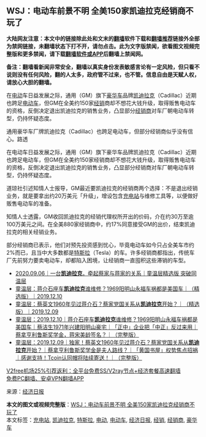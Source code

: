  <h2>WSJ：电动车前景不明 全美150家凯迪拉克经销商不玩了</h2> <p class="notice"><b>大陆网友注意：本文中的链接除此处和文末的<a href="https://github.com/bannedbook/fanqiang" >翻墙</a>软件下载和<a href="https://github.com/killgcd/justmysocks/blob/master/README.md">翻墙推荐</a>链接外全部为禁网链接，未翻墙状态下打不开，请勿点击。此为文字版禁闻，欲看图文视频完整版和更多禁闻，请下载<a href="https://github.com/bannedbook/fanqiang">翻墙软件或APP</a>后翻墙上禁闻网。</p><p>备注：翻墙看新闻非常安全，翻墙以真实身份发表敏感言论有一定风险，但只看不说则没有任何风险，翻的人太多，政府管不过来，也不管。信息自由是天赋人权，请放心大胆的翻墙。</b></p>  <div class="entry"> <p id="summary">在<a href="https://www.bannedbook.org/bnews/tag/%E7%94%B5%E5%8A%A8/" class="st_tag internal_tag" rel="tag" title="标签 电动 下的日志">电动</a>车日益发展之际，通用（GM）旗下<a href="https://www.bannedbook.org/bnews/tag/%E8%B1%AA%E5%8D%8E%E8%BD%A6/" class="st_tag internal_tag" rel="tag" title="标签 豪华车 下的日志">豪华车</a>品牌<a href="https://www.bannedbook.org/bnews/tag/%E5%87%AF%E8%BF%AA%E6%8B%89%E5%85%8B/" class="st_tag internal_tag" rel="tag" title="标签 凯迪拉克 下的日志">凯迪拉克</a>（Cadillac）近期也跨足<a href="https://www.bannedbook.org/bnews/tag/%E7%94%B5%E5%8A%A8%E8%BD%A6/" class="st_tag internal_tag" rel="tag" title="标签 电动车 下的日志">电动车</a>，但GM在全美约150家<a href="https://www.bannedbook.org/bnews/tag/%E7%BB%8F%E9%94%80/" class="st_tag internal_tag" rel="tag" title="标签 经销 下的日志">经销</a>商却不想花大钱升级，取得贩售电动车的资格，反倒决定退出凯迪拉克的销售业务，凸显部分<a href="https://www.bannedbook.org/bnews/tag/%e7%bb%8f%e9%94%80%e5%95%86/" class="st_tag internal_tag" rel="tag" title="标签 经销商 下的日志">经销商</a>对车厂朝电动车转型，仍持怀疑态度。</p> <p id="conimg">通用豪华车厂牌凯迪拉克（Cadillac）也跨足电动车，但部分经销商似乎没有信心。路透</p> <p>在电动车日益发展之际，通用（GM）旗下豪华车品牌凯迪拉克（Cadillac）近期也跨足电动车，但GM在全美约150家经销商却不想花大钱升级，取得贩售电动车的资格，反倒决定退出凯迪拉克的销售业务，凸显部分经销商对车厂朝电动车转型，仍持怀疑态度。</p> <p>道琼社引述知情人士报导，GM最近要凯迪拉克的经销商两个选择：不是退出经销业务，就是要拿出约20万美元「升级」，增设包含<a href="https://www.bannedbook.org/bnews/tag/%E5%85%85%E7%94%B5%E7%AB%99/" class="st_tag internal_tag" rel="tag" title="标签 充电站 下的日志">充电站</a>与维修工具等，以便做好贩售电动车的准备。</p>  <p>知情人士透露，GM收回凯迪拉克的经销代理权所开出的价码，介在约30万至逾100万美元之间。在全美880家经销商中，约17%同意接受GM的出价，结束凯迪拉克的相关经销业务。</p> <p>部分经销商已表示，他们对预先投资感到忧心，毕竟电动车如今只占全美车市约2%而已，且当中大多数都是<a href="https://www.bannedbook.org/bnews/tag/%e7%89%b9%e6%96%af%e6%8b%89/" class="st_tag internal_tag" rel="tag" title="标签 特斯拉 下的日志">特斯拉</a>（Tesla）的车。许多经销商都指出，传统车厂先前努力要卖电动车，却都陷入困境，让经销商一直囤积这些滞销的车型。</p> <ul class='op-related-articles' title='相关阅读'> <li><a href='https://www.bannedbook.org/bnews/taiwannews/20200906/1391950.html' target='_blank'>2020.09.06｜一台<b>凯迪拉克</b>，牵起蔡家与蒋家的关系｜童温层精选版 突破同温层</a></li> <li><a href='https://www.bannedbook.org/bnews/taiwannews/20191226/1248009.html' target='_blank'>童温层：蒋介石座车<b>凯迪拉克</b>谁维修？1969阳明山永福车祸都是美国车｜（精选版）｜2019.12.10</a></li> <li><a href='https://www.bannedbook.org/bnews/taiwannews/20191225/1247297.html' target='_blank'>童温层：蔡英文1960年见过蒋介石？蔡家党国关系从<b>凯迪拉克</b>开始？｜（精选版）｜2019.12.09</a></li> <li><a href='https://www.bannedbook.org/bnews/taiwannews/20191210/1238771.html' target='_blank'>童温层：2019.12.10｜蒋介石座车<b>凯迪拉克</b>谁维修？1969阳明山永福车祸都是美国车｜蔡洁生1971年兴建阳明山豪宅｜「正中」企业把「中正」反过来用｜蔡拿亨利鲁斯奖学金，蒋宋美龄签名？｜（完整版）</a></li> <li><a href='https://www.bannedbook.org/bnews/taiwannews/20191209/1237814.html' target='_blank'>童温层：2019.12.09｜独家！蔡英文1960年见过蒋介石？蔡家党国关系从<b>凯迪拉克</b>开始？｜蔡拿亨利鲁斯奖学金是夫人路线？｜「黄国书屋」权势焦点招祸｜感谢支持！Tcoin认同帽将陆续寄送！｜（完整版）</a></li> </ul> <p class="texttj"> <a href="https://github.com/bannedbook/fanqiang/wiki/V2ray%E6%9C%BA%E5%9C%BA" target="_blank">V2free机场25%引荐返利：全平台免费SS/V2ray节点+经济套餐高速翻墙</a><br/> <a href="https://github.com/bannedbook/fanqiang/wiki/%E7%A6%81%E9%97%BB%E7%BD%91%E5%AE%89%E5%8D%93%E7%BF%BB%E5%A2%99%E6%96%B0%E9%97%BBAPP" target="_blank">免费PC翻墙、安卓VPN翻墙APP</a></p><p> 来源：<a href="https://www.bannedbook.org/bnews/tag/%E7%BB%8F%E6%B5%8E%E6%97%A5%E6%8A%A5/" class="st_tag internal_tag" rel="tag" title="标签 经济日报 下的日志">经济日报</a> </p><a name='sharetosocial'></a>       <div><b>本文的图文或视频完整版</b>：<a href='https://www.bannedbook.org/bnews/topimagenews/20201206/1442795.html'>WSJ：电动车前景不明 全美150家凯迪拉克经销商不玩了</a></div>  </div><!--END ENTRY--> <div class="postfooter"> <div>本文标签：<a href="https://www.bannedbook.org/bnews/tag/%E5%85%85%E7%94%B5%E7%AB%99/" rel="tag">充电站</a>, <a href="https://www.bannedbook.org/bnews/tag/%E5%87%AF%E8%BF%AA%E6%8B%89%E5%85%8B/" rel="tag">凯迪拉克</a>, <a href="https://www.bannedbook.org/bnews/tag/%e7%89%b9%e6%96%af%e6%8b%89/" rel="tag">特斯拉</a>, <a href="https://www.bannedbook.org/bnews/tag/%E7%94%B5%E5%8A%A8/" rel="tag">电动</a>, <a href="https://www.bannedbook.org/bnews/tag/%E7%94%B5%E5%8A%A8%E8%BD%A6/" rel="tag">电动车</a>, <a href="https://www.bannedbook.org/bnews/tag/%E7%BB%8F%E6%B5%8E%E6%97%A5%E6%8A%A5/" rel="tag">经济日报</a>, <a href="https://www.bannedbook.org/bnews/tag/%E7%BB%8F%E9%94%80/" rel="tag">经销</a>, <a href="https://www.bannedbook.org/bnews/tag/%e7%bb%8f%e9%94%80%e5%95%86/" rel="tag">经销商</a>, <a href="https://www.bannedbook.org/bnews/tag/%E8%B1%AA%E5%8D%8E%E8%BD%A6/" rel="tag">豪华车</a></div>  </div><!--END POSTFOOTER--> 